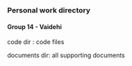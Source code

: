 ### Personal work directory 
#### Group 14 - Vaidehi

code dir : code files

documents dir: all supporting documents

